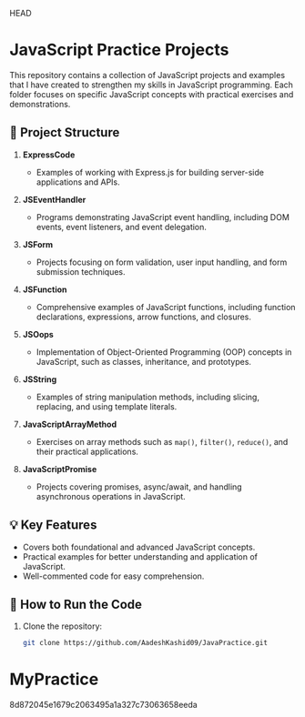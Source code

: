 HEAD
# JavaScript Practice Projects

This repository contains a collection of JavaScript projects and examples that I have created to strengthen my skills in JavaScript programming. Each folder focuses on specific JavaScript concepts with practical exercises and demonstrations.



## 📁 Project Structure

1. **ExpressCode**  
   - Examples of working with Express.js for building server-side applications and APIs.

2. **JSEventHandler**  
   - Programs demonstrating JavaScript event handling, including DOM events, event listeners, and event delegation.

3. **JSForm**  
   - Projects focusing on form validation, user input handling, and form submission techniques.

4. **JSFunction**  
   - Comprehensive examples of JavaScript functions, including function declarations, expressions, arrow functions, and closures.

5. **JSOops**  
   - Implementation of Object-Oriented Programming (OOP) concepts in JavaScript, such as classes, inheritance, and prototypes.

6. **JSString**  
   - Examples of string manipulation methods, including slicing, replacing, and using template literals.

7. **JavaScriptArrayMethod**  
   - Exercises on array methods such as `map()`, `filter()`, `reduce()`, and their practical applications.

8. **JavaScriptPromise**  
   - Projects covering promises, async/await, and handling asynchronous operations in JavaScript.


## 💡 Key Features
- Covers both foundational and advanced JavaScript concepts.
- Practical examples for better understanding and application of JavaScript.
- Well-commented code for easy comprehension.



## 🚀 How to Run the Code
1. Clone the repository:  
   ```bash
   git clone https://github.com/AadeshKashid09/JavaPractice.git

# MyPractice
 8d872045e1679c2063495a1a327c73063658eeda
